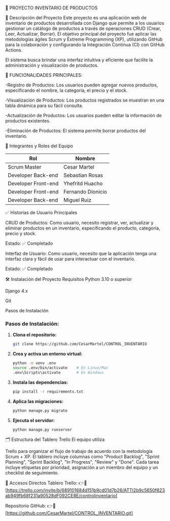 🛒 PROYECTO INVENTARIO DE PRODUCTOS

📌 Descripción del Proyecto
Este proyecto es una aplicación web de inventario de productos desarrollada con Django que permite a los usuarios gestionar un catálogo de productos a través de operaciones CRUD (Crear, Leer, Actualizar, Borrar). El objetivo principal del proyecto fue aplicar las metodologías ágiles Scrum y Extreme Programming (XP), utilizando GitHub para la colaboración y configurando la Integración Continua (CI) con GitHub Actions.

El sistema busca brindar una interfaz intuitiva y eficiente que facilite la administración y visualización de productos.

🔧 FUNCIONALIDADES PRINCIPALES:

-Registro de Productos: Los usuarios pueden agregar nuevos productos, especificando el nombre, la categoría, el precio y el stock.

-Visualización de Productos: Los productos registrados se muestran en una tabla dinámica para su fácil consulta.

-Actualización de Productos: Los usuarios pueden editar la información de productos existentes.

-Eliminación de Productos: El sistema permite borrar productos del inventario.

👥 Integrantes y Roles del Equipo

| Rol                 | Nombre            |
| ------------------- | ------------------|
| Scrum Master        | Cesar Martel      |
| Developer Back-end  | Sebastian Rosas   |
| Developer Front-end | Yhefritd Huacho   |
| Developer Front-end | Fernando Dionicio |
| Developer Back-end  | Miguel Ruiz       |

✅ Historias de Usuario Principales

CRUD de Productos: Como usuario, necesito registrar, ver, actualizar y eliminar productos en un inventario, especificando el producto, categoría, precio y stock.


Estado: ✅ Completado


Interfaz de Usuario: Como usuario, necesito que la aplicación tenga una interfaz clara y fácil de usar para interactuar con el inventario.

Estado: ✅ Completado

🛠️ Instalación del Proyecto
Requisitos
Python 3.10 o superior

Django 4.x

Git

Pasos de Instalación
### Pasos de Instalación:

1. **Clona el repositorio:**

   ```bash
   git clone https://github.com/CesarMartel/CONTROL_INVENTARIO
   ```

2. **Crea y activa un entorno virtual:**

   ```bash
   python -m venv .env
   source .env/bin/activate    # En Linux/Mac
   .env\Scripts\activate       # En Windows
   ```

3. **Instala las dependencias:**

   ```bash
   pip install -r requirements.txt
   ```

4. **Aplica las migraciones:**

   ```bash
   python manage.py migrate
   ```

5. **Ejecuta el servidor:**

   ```bash
   python manage.py runserver
   ```
🗂️ Estructura del Tablero Trello
El equipo utiliza 

Trello para organizar el flujo de trabajo de acuerdo con la metodología Scrum + XP. El tablero incluye columnas como "Product Backlog", "Sprint Planning", "Sprint Backlog", "In Progress", "Review" y "Done". Cada tarea incluye etiquetas por prioridad, asignación a un miembro del equipo y un checklist de seguimiento.

🔗 Accesos Directos
Tablero Trello: 👉🔗 [https://trello.com/invite/b/689101684d151b9cd01d7b26/ATTI2b9c5650f823ab949fb68f231a90528dF092CE8E/controlinventario]

Repositorio GitHub: 👉🔗 [https://github.com/CesarMartel/CONTROL_INVENTARIO.git]

